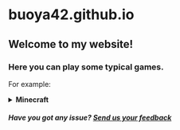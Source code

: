 # buoya42.github.io
## Welcome to my website!
### Here you can play some typical games.
For example:
</br>
<details>
<summary>
  <strong>Minecraft</strong>
</summary>
+ <a href="https://buoya42.github.io/minecraft/1.2.6/index.html">1.2.6</a>
</br>
+ <a href="https://buoya42.github.io/minecraft/1.3/index.html">1.3</a>
</br>
+ <a href="https://buoya42.github.io/minecraft/1.5.2.html">1.5.2</a>
</br>
+ <a href="https://buoya42.github.io/minecraft/1.8/index.html">1.8</a>
</br>
+ <a href="https://buoya42.github.io/minecraft/1.8%20international/index.html">1.8 International</a>
</details>


<h5>Have you got any issue? <a href="https://github.com/buoya42/buoya42.github.io/issues/new">Send us your feedback</a></h5>
  <!-- COMING SOON! -->
